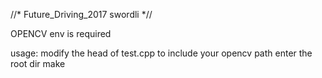 //*
Future_Driving_2017
swordli
*//

OPENCV env is required

usage:
modify the head of test.cpp to include your opencv path
enter the root dir 
make




